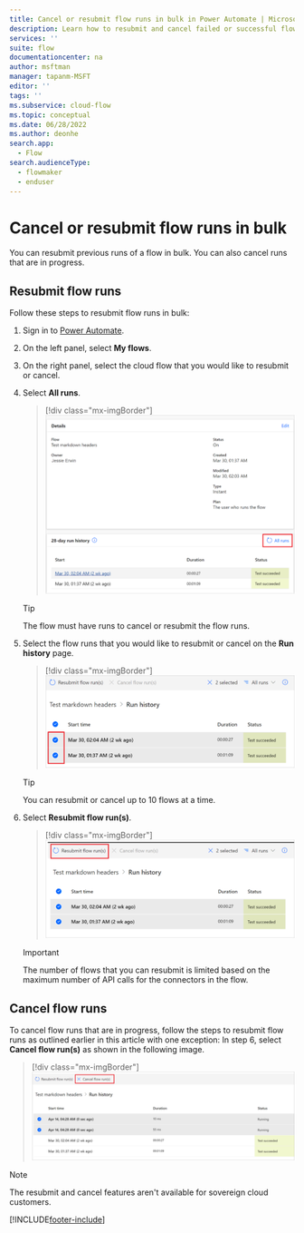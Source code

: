 ```yaml
---
title: Cancel or resubmit flow runs in bulk in Power Automate | Microsoft Docs
description: Learn how to resubmit and cancel failed or successful flow runs in Power Automate.
services: ''
suite: flow
documentationcenter: na
author: msftman
manager: tapanm-MSFT
editor: ''
tags: ''
ms.subservice: cloud-flow
ms.topic: conceptual
ms.date: 06/28/2022
ms.author: deonhe
search.app: 
  - Flow
search.audienceType: 
  - flowmaker
  - enduser
---
```


# Cancel or resubmit flow runs in bulk

You can resubmit previous runs of a flow in bulk. You can also cancel runs that are in progress.

## Resubmit flow runs

Follow these steps to resubmit flow runs in bulk:

1. Sign in to [Power Automate](https://powerautomate.com).
1. On the left panel, select **My flows**.
1. On the right panel, select the cloud flow that you would like to resubmit or cancel.
1. Select **All runs**.

    >[!div class="mx-imgBorder"]
    >![Screenshot that displays all runs for the selected flow.](./media/cancel-resubmit-how-to/all-runs.png "All runs for the selected flow")

   >[!TIP]
   >The flow must have runs to cancel or resubmit the flow runs.

1. Select the flow runs that you would like to resubmit or cancel on the **Run history** page.

    >[!div class="mx-imgBorder"]
    >![Screenshot that displays the selected runs for the selected flow.](./media/cancel-resubmit-how-to/select-runs.png "Selected runs for the selected flow")

   >[!TIP]
   >You can resubmit or cancel up to 10 flows at a time.

1. Select **Resubmit flow run(s)**.

    >[!div class="mx-imgBorder"]
     >![Screenshot that displays Resubmit flow run(s) button.](./media/cancel-resubmit-how-to/resubmit-runs.png "Resubmit flow run(s) button")

   >[!IMPORTANT]
   >The number of flows that you can resubmit is limited based on the maximum number of API calls for the connectors in the flow.

## Cancel flow runs

To cancel flow runs that are in progress, follow the steps to resubmit flow runs as outlined earlier in this article with one exception: In step 6, select **Cancel flow run(s)** as shown in the following image.

>[!div class="mx-imgBorder"]
>![Screenshot that displays the Cancel flow run(s) button.](./media/cancel-resubmit-how-to/cancel-runs.png "Cancel flow run(s) button")

>[!NOTE]
>The resubmit and cancel features aren't available for sovereign cloud customers.
 
[!INCLUDE[footer-include](includes/footer-banner.md)]
